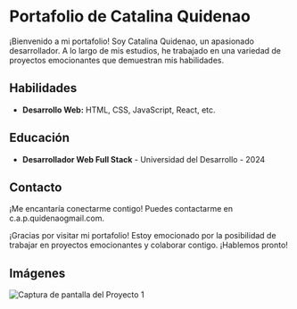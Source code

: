 # Portafolio de Catalina Quidenao

¡Bienvenido a mi portafolio! Soy Catalina Quidenao, un apasionado desarrollador. A lo largo de mis estudios, he trabajado en una variedad de proyectos emocionantes que demuestran mis habilidades.


## Habilidades

- **Desarrollo Web:** HTML, CSS, JavaScript, React, etc.

## Educación

- **Desarrollador Web Full Stack** - Universidad del Desarrollo - 2024


## Contacto

¡Me encantaría conectarme contigo! Puedes contactarme en c.a.p.quidenaogmail.com.

¡Gracias por visitar mi portafolio! Estoy emocionado por la posibilidad de trabajar en proyectos emocionantes y colaborar contigo. ¡Hablemos pronto!


## Imágenes

![Captura de pantalla del Proyecto 1](../portafolio/public/pagina.png)